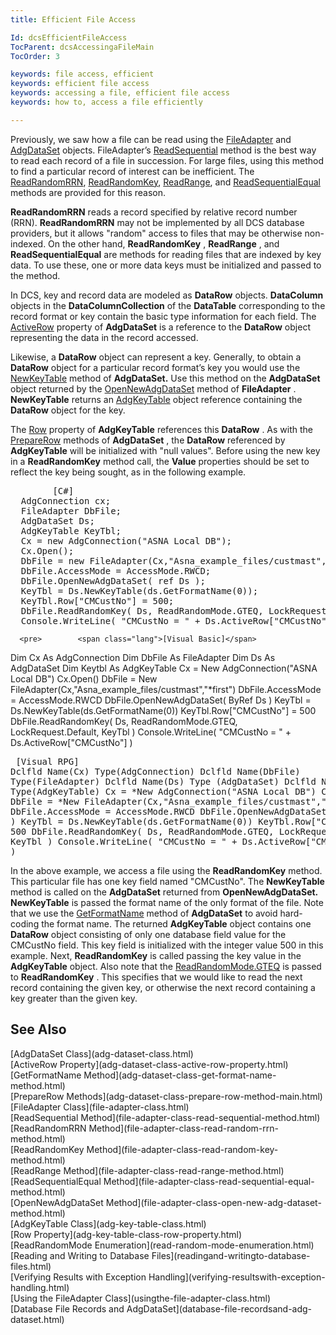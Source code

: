 ```yaml
---
title: Efficient File Access

Id: dcsEfficientFileAccess
TocParent: dcsAccessingaFileMain
TocOrder: 3

keywords: file access, efficient
keywords: efficient file access
keywords: accessing a file, efficient file access
keywords: how to, access a file efficiently

---
```


Previously, we saw how a file can be read using the [ FileAdapter](file-adapter-class.html) and [AdgDataSet](adg-dataset-class.html) objects. FileAdapter’s [ReadSequential](file-adapter-class-read-sequential-method.html) method is the best way to read each record of a file in succession. For large files, using this method to find a particular record of interest can be inefficient. The [ReadRandomRRN](file-adapter-class-read-random-rrn-method.html), [ReadRandomKey](file-adapter-class-read-random-key-method.html), [ ReadRange](file-adapter-class-read-range-method.html), and [ReadSequentialEqual](file-adapter-class-read-sequential-equal-method.html) methods are provided for this reason.

**ReadRandomRRN** reads a record specified by relative record number (RRN). **ReadRandomRRN** may not be implemented by all DCS database providers, but it allows "random" access to files that may be otherwise non-indexed. On the other hand, **ReadRandomKey** , **ReadRange** , and **ReadSequentialEqual** are methods for reading files that are indexed by key data. To use these, one or more data keys must be initialized and passed to the method.

In DCS, key and record data are modeled as **DataRow** objects. **DataColumn** objects in the **DataColumnCollection** of the **DataTable** corresponding to the record format or key contain the basic type information for each field. The [ActiveRow](adg-dataset-class-active-row-property.html) property of **AdgDataSet** is a reference to the **DataRow** object representing the data in the record accessed. 

Likewise, a **DataRow** object can represent a key. Generally, to obtain a **DataRow** object for a particular record format’s key you would use the [NewKeyTable](adg-dataset-class-new-key-table-methods.html) method of **AdgDataSet.** Use this method on the **AdgDataSet** object returned by the [OpenNewAdgDataSet](file-adapter-class-open-new-adg-dataset-method.html) method of **FileAdapter** . **NewKeyTable** returns an [AdgKeyTable](adg-key-table-class.html) object reference containing the **DataRow** object for the key.

The [Row](adg-key-table-class-row-property.html) property of **AdgKeyTable** references this **DataRow** . As with the [ PrepareRow](adg-dataset-class-prepare-row-method-main.html) methods of **AdgDataSet** , the **DataRow** referenced by **AdgKeyTable** will be initialized with "null values". Before using the new key in a **ReadRandomKey** method call, the **Value** properties should be set to reflect the key being sought, as in the following example.
<pre>        <span class="lang">[C#]</span>
  AdgConnection cx;
  FileAdapter DbFile;
  AdgDataSet Ds;
  AdgKeyTable KeyTbl;
  Cx = new AdgConnection("ASNA Local DB");
  Cx.Open();
  DbFile = new FileAdapter(Cx,"Asna_example_files/custmast","*first");
  DbFile.AccessMode = AccessMode.RWCD;
  DbFile.OpenNewAdgDataSet( ref Ds );
  KeyTbl = Ds.NewKeyTable(ds.GetFormatName(0));
  KeyTbl.Row["CMCustNo"] = 500;
  DbFile.ReadRandomKey( Ds, ReadRandomMode.GTEQ, LockRequest.Default, KeyTbl );
  Console.WriteLine( "CMCustNo = " + Ds.ActiveRow["CMCustNo"] ) ;</pre>
      <pre>        <span class="lang">[Visual Basic]</span>
  Dim Cx As AdgConnection
  Dim DbFile As FileAdapter
  Dim Ds As AdgDataSet
  Dim Keytbl As AdgKeyTable
  Cx = New AdgConnection("ASNA Local DB")
  Cx.Open()
  DbFile = New FileAdapter(Cx,"Asna_example_files/custmast","*first")
  DbFile.AccessMode = AccessMode.RWCD
  DbFile.OpenNewAdgDataSet( ByRef Ds )
  KeyTbl = Ds.NewKeyTable(ds.GetFormatName(0))
  KeyTbl.Row["CMCustNo"] = 500
  DbFile.ReadRandomKey( Ds, ReadRandomMode.GTEQ, LockRequest.Default, KeyTbl )
  Console.WriteLine( "CMCustNo = " + Ds.ActiveRow["CMCustNo"] )</pre>
      <pre class="prettyprint">        <span class="lang">[Visual RPG]</span>
  Dclfld Name(Cx) Type(AdgConnection)
  Dclfld Name(DbFile) Type(FileAdapter)
  Dclfld Name(Ds) Type (AdgDataSet)
  Dclfld Name (KeyTbl) Type(AdgKeyTable)
  Cx = *New AdgConnection("ASNA Local DB")
  Cx.Open()
  DbFile = *New FileAdapter(Cx,"Asna_example_files/custmast","*first")
  DbFile.AccessMode = AccessMode.RWCD
  DbFile.OpenNewAdgDataSet( *ByRef Ds )
  KeyTbl = Ds.NewKeyTable(ds.GetFormatName(0))
  KeyTbl.Row["CMCustNo"] = 500
  DbFile.ReadRandomKey( Ds, ReadRandomMode.GTEQ, LockRequest.Default, KeyTbl )
  Console.WriteLine( "CMCustNo = " + Ds.ActiveRow["CMCustNo"] )</pre>

In the above example, we access a file using the **ReadRandomKey** method. This particular file has one key field named "CMCustNo". The **NewKeyTable** method is called on the **AdgDataSet** returned from **OpenNewAdgDataSet.** **NewKeyTable** is passed the format name of the only format of the file. Note that we use the [GetFormatName](adg-dataset-class-get-format-name-method.html) method of **AdgDataSet** to avoid hard-coding the format name. The returned **AdgKeyTable** object contains one **DataRow** object consisting of only one database field value for the CMCustNo field. This key field is initialized with the integer value 500 in this example. Next, **ReadRandomKey** is called passing the key value in the **AdgKeyTable** object. Also note that the [ ReadRandomMode.GTEQ](read-random-mode-enumeration.html) is passed to **ReadRandomKey** . This specifies that we would like to read the next record containing the given key, or otherwise the next record containing a key greater than the given key.
## See Also

<dl />
      [AdgDataSet Class](adg-dataset-class.html)
      <br />
      [ActiveRow Property](adg-dataset-class-active-row-property.html)
      <br />
      [GetFormatName Method](adg-dataset-class-get-format-name-method.html)
      <br />
      [PrepareRow Methods](adg-dataset-class-prepare-row-method-main.html)
      <br />
      [FileAdapter Class](file-adapter-class.html)
      <br />
      [ReadSequential Method](file-adapter-class-read-sequential-method.html)
      <br />
      [ReadRandomRRN Method](file-adapter-class-read-random-rrn-method.html)
      <br />
      [ReadRandomKey Method](file-adapter-class-read-random-key-method.html)
      <br />
      [ReadRange Method](file-adapter-class-read-range-method.html)
      <br />
      [ReadSequentialEqual 
					Method](file-adapter-class-read-sequential-equal-method.html)
      <br />
      [OpenNewAdgDataSet Method](file-adapter-class-open-new-adg-dataset-method.html)
      <br />
      [AdgKeyTable Class](adg-key-table-class.html)
      <br />
      [Row Property](adg-key-table-class-row-property.html)
      <br />
      [ReadRandomMode Enumeration](read-random-mode-enumeration.html)
      <br />
      [Reading and Writing to Database 
					Files](readingand-writingto-database-files.html)
      <br />
      [Verifying Results with 
					Exception Handling](verifying-resultswith-exception-handling.html)
      <br />
      [Using the FileAdapter Class](usingthe-file-adapter-class.html)
      <br />
      [Database File Records and 
					AdgDataSet](database-file-recordsand-adg-dataset.html)

